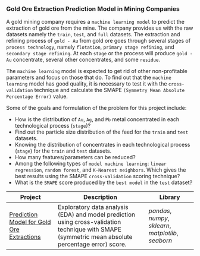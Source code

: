 ### Gold Ore Extraction Prediction Model in Mining Companies

A gold mining company requires a `machine learning model` to predict the extraction of gold ore from the mine. The company provides us with the raw datasets namely the `train`, `test`, and `full` datasets. The extraction and refining process of `gold - Au` from gold ore goes through several stages of `process technology`, namely `flotation`, `primary stage refining`, and `secondary stage refining`. At each `stage` or the process will produce `gold - Au` concentrate, several other concentrates, and some `residue`.

The `machine learning` model is expected to get rid of other non-profitable parameters and focus on those that do. To find out that the `machine learning` model has good quality, it is necessary to test it with the `cross-validation` technique and calculate the SMAPE `(Symmetry Mean Absolute Percentage Error)` value.

Some of the goals and formulation of the problem for this project include:
- How is the distribution of `Au`, `Ag`, and `Pb` metal concentrated in each technological process (`stage`)?
- Find out the particle size distribution of the feed for the `train` and `test` datasets.
- Knowing the distribution of concentrates in each technological process (`stage`) for the `train` and `test` datasets.
- How many features/parameters can be reduced?
- Among the following types of `model machine learning`: `linear regression`, `random forest`, and `K-Nearest neighbors`. Which gives the best results using the SMAPE `cross-validation` scoring technique?
- What is the `SMAPE` score produced by the `best model` in the `test` dataset?

| Project | Description | Library |
| ------- | ------- | ------- |
| [Prediction Model for Gold Ore Extractions]() | Exploratory data analysis (EDA) and model prediction using cross-validation technique with SMAPE (symmetric mean absolute percentage error) score. | *pandas*, *numpy*, *sklearn*, *matplotlib*, *seaborn* |